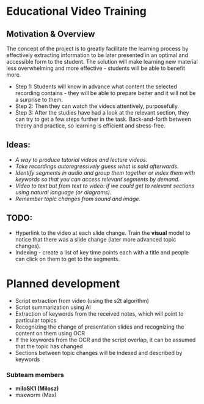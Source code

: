 # Educational Video Training

## Motivation & Overview

The concept of the project is to greatly facilitate the learning process by effectively extracting information to be later presented in an optimal and accessible form to the student. The solution will make learning new material less overwhelming and more effective - students will be able to benefit more.

- Step 1: Students will know in advance what content the selected recording contains - they will be able to prepare better and it will not be a surprise to them.
- Step 2: Then they can watch the videos attentively, purposefully.
- Step 3: After the studies have had a look at the relevant section, they can try to get a few steps further in the task. Back-and-forth between theory and practice, so learning is efficient and stress-free.

## Ideas:
- *A way to produce tutorial videos and lecture videos.*
- *Take recordings autoregressively guess what is said afterwards.*
- *Identify segments in audio and group them together or index them with keywords so that you can access relevant segments by demand.*
- *Video to text but from text to video: if we could get to relevant sections using natural language (or diagrams).*
- *Remember topic changes from sound and image.*

## TODO:
- Hyperlink to the video at each slide change. Train the **visual** model to notice that there was a slide change (later more advanced topic changes).
- Indexing - create a list of key time points each with a title and people can click on them to get to the segments.

# Planned development
- Script extraction from video (using the s2t algorithm)
- Script summarization using AI
- Extraction of keywords from the received notes, which will point to particular topics
- Recognizing the change of presentation slides and recognizing the content on them using OCR
- If the keywords from the OCR and the script overlap, it can be assumed that the topic has changed
- Sections between topic changes will be indexed and described by keywords

### Subteam members

- **miloSK1 (Milosz)**
- maxworm (Max)
